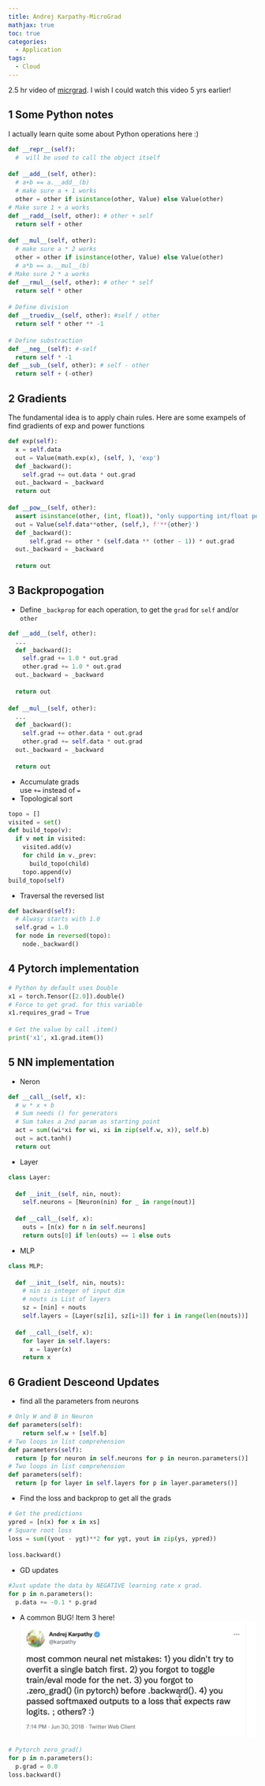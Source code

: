 ```yaml
---
title: Andrej Karpathy-MicroGrad
mathjax: true
toc: true
categories:
  - Application
tags:
  - Cloud
---
```


2.5 hr video of [micrgrad](https://www.youtube.com/watch?v=VMj-3S1tku0&list=PLAqhIrjkxbuWI23v9cThsA9GvCAUhRvKZ&index=1).
I wish I could watch this video 5 yrs earlier! 

## 1 Some Python notes
I actually learn quite some about Python operations here :)
```python
def __repr__(self):
  #  will be used to call the object itself

def __add__(self, other):
  # a+b == a.__add__(b)
  # make sure a + 1 works
  other = other if isinstance(other, Value) else Value(other)
# Make sure 1 + a works
def __radd__(self, other): # other + self
  return self + other 

def __mul__(self, other):
  # make sure a * 2 works
  other = other if isinstance(other, Value) else Value(other)
  # a*b == a.__mul__(b)
# Make sure 2 * a works
def __rmul__(self, other): # other * self
  return self * other 

# Define division
def __truediv__(self, other): #self / other
  return self * other ** -1

# Define substraction
def __neg__(self): #-self
  return self * -1
def __sub__(self, other): # self - other
  return self + (-other)

``` 

## 2 Gradients
The fundamental idea is to apply chain rules. 
Here are some exampels of find gradients of exp and power functions
```python
def exp(self):
  x = self.data
  out = Value(math.exp(x), (self, ), 'exp')
  def _backward():
    self.grad += out.data * out.grad
  out._backward = _backward
  return out

def __pow__(self, other):
  assert isinstance(other, (int, float)), "only supporting int/float powers for now"
  out = Value(self.data**other, (self,), f'**{other}')
  def _backward():
      self.grad += other * (self.data ** (other - 1)) * out.grad
  out._backward = _backward

  return out

```
## 3 Backpropogation
- Define `_backprop` for each operation, to get the `grad` for `self` and/or `other`

```python
def __add__(self, other):
  ...
  def _backward():
    self.grad += 1.0 * out.grad
    other.grad += 1.0 * out.grad
  out._backward = _backward
  
  return out

def __mul__(self, other):
  ...    
  def _backward():
    self.grad += other.data * out.grad
    other.grad += self.data * out.grad
  out._backward = _backward
    
  return out
```
- Accumulate grads   
  use `+=` instead of `=`
- Topological sort
```python
topo = []
visited = set()
def build_topo(v):
  if v not in visited:
    visited.add(v)
    for child in v._prev:
      build_topo(child)
    topo.append(v)
build_topo(self)
```
- Traversal the reversed list 
```python
def backward(self):
  # Alwasy starts with 1.0  
  self.grad = 1.0
  for node in reversed(topo):
    node._backward()
```

## 4 Pytorch implementation

```python
# Python by default uses Double
x1 = torch.Tensor([2.0]).double()                
# Force to get grad. for this variable
x1.requires_grad = True

# Get the value by call .item()
print('x1', x1.grad.item())
```

## 5 NN implementation
- Neron
```python
def __call__(self, x):
  # w * x + b
  # Sum needs () for generators
  # Sum takes a 2nd param as starting point
  act = sum((wi*xi for wi, xi in zip(self.w, x)), self.b)
  out = act.tanh()
  return out
```
- Layer
```python
class Layer:
  
  def __init__(self, nin, nout):
    self.neurons = [Neuron(nin) for _ in range(nout)]
  
  def __call__(self, x):
    outs = [n(x) for n in self.neurons]
    return outs[0] if len(outs) == 1 else outs
```
- MLP  

```python
class MLP:
  
  def __init__(self, nin, nouts):
    # nin is integer of input dim
    # nouts is List of layers
    sz = [nin] + nouts
    self.layers = [Layer(sz[i], sz[i+1]) for i in range(len(nouts))]
  
  def __call__(self, x):
    for layer in self.layers:
      x = layer(x)
    return x
```
## 6 Gradient Desceond Updates
- find all the parameters from neurons  
```python
# Only W and B in Neuron
def parameters(self):
    return self.w + [self.b]
# Two loops in list comprehension
def parameters(self):
  return [p for neuron in self.neurons for p in neuron.parameters()]
# Two loops in list comprehension
def parameters(self):
  return [p for layer in self.layers for p in layer.parameters()]
```

- Find the loss and backprop to get all the grads  
```python
# Get the predictions
ypred = [n(x) for x in xs]
# Square root loss
loss = sum((yout - ygt)**2 for ygt, yout in zip(ys, ypred))

loss.backward()
```
- GD updates  
```python
#Just update the data by NEGATIVE learning rate x grad. 
for p in n.parameters():
  p.data += -0.1 * p.grad
```
- A common BUG!
Item 3 here!
![Alt text](/assets/images/2024/24-04-15-Karpathy-micrograd_files/bug.png)
```python
# Pytorch zero_grad() 
for p in n.parameters():
  p.grad = 0.0
loss.backward()
```